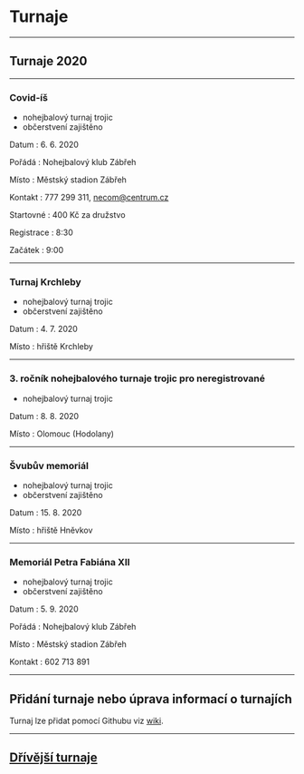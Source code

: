 # Turnaje #

---

## Turnaje 2020 ##

---

### Covid-íš ###
- nohejbalový turnaj trojic
- občerstvení zajištěno 

Datum
: 6\. 6\. 2020 

Pořádá
: Nohejbalový klub Zábřeh

Místo
: Městský stadion Zábřeh

Kontakt
: 777 299 311, necom@centrum.cz

Startovné
: 400 Kč za družstvo

Registrace
: 8:30

Začátek
: 9:00

---

### Turnaj Krchleby ###
- nohejbalový turnaj trojic
- občerstvení zajištěno 

Datum
: 4\. 7\. 2020

Místo
: hřiště Krchleby

---

### 3. ročník nohejbalového turnaje trojic pro neregistrované ###
- nohejbalový turnaj trojic

Datum
: 8\. 8\. 2020

Místo
: Olomouc (Hodolany)

---

### Švubův memoriál ###
- nohejbalový turnaj trojic
- občerstvení zajištěno 

Datum
: 15\. 8\. 2020

Místo
: hřiště Hněvkov

---

### Memoriál Petra Fabiána XII ###
- nohejbalový turnaj trojic
- občerstvení zajištěno 

Datum
: 5\. 9\. 2020 

Pořádá
: Nohejbalový klub Zábřeh

Místo
: Městský stadion Zábřeh

Kontakt
: 602 713 891

---

## Přidání turnaje nebo úprava informací o turnajích

Turnaj lze přidat pomocí Githubu viz [wiki](https://github.com/nohejbal-zabrezsko/nohejbal-zabrezsko.github.io/wiki/P%C5%99id%C3%A1n%C3%AD-nebo-%C3%BAprava-turnaje).

---

## [Dřívější turnaje](predchozi_turnaje.md)
